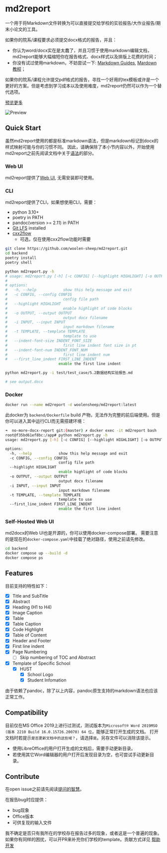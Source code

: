 # md2report

一个用于将Markdown文件转换为可以直接提交给学校的实验报告/大作业报告/期末小论文的工具。

如果你的院系/课程要求必须提交docx格式的报告，并且：
  - 你认为word/docx实在是太蠢了，并且习惯于使用markdown编辑文档，md2report能够大幅缩短你在报告格式、docx样式以及排版上花费的时间；
  - 你没有试过使用markdown，不妨尝试一下: [Markdown Guides](https://www.markdownguide.org/), [Mardown 教程](https://markdown.com.cn/)；

如果你的院系/课程允许提交pdf格式的报告，寻找一个好用的tex模板或许是一个更好的方案。但是考虑到学习成本以及使用难度，md2report仍然可以作为一个替代选项。

[预览更多](https://woolen-sheep.github.io/md2report/preview/)

![Preview](docs/img/front_page.png)

## Quick Start

虽然md2report使用的都是标准markdown语法，但是markdown标记到docx的样式映射可能与你的习惯不同。
因此，请确保除了本小节内容以外，开始使用md2report之前先阅读文档中关于[语法](https://woolen-sheep.github.io/md2report/grammar/)的部分。

### Web UI

md2report提供了[Web UI](https://md2report.hust.online), 无需安装即可使用。

### CLI

md2report提供了CLI，如果想使用CLI，需要：

- python 3.10+
- poetry in PATH
- pandoc(version >= 2.11) in PATH
- [Git LFS](https://git-lfs.github.com/) installed
- [cxx2flow](https://github.com/Enter-tainer/cxx2flow)
  - 可选，仅在使用cxx2flow功能时需要

```bash 
git clone https://github.com/woolen-sheep/md2report.git 
cd backend
poetry install
poetry shell

python md2report.py -h
# usage: md2report.py [-h] [-c CONFIG] [--highlight HIGHLIGHT] [-o OUTPUT] -i INPUT [-t TEMPLATE]
#
# options:
#   -h, --help            show this help message and exit
#   -c CONFIG, --config CONFIG
#                         config file path
#   --highlight HIGHLIGHT
#                         enable highlight of code blocks
#   -o OUTPUT, --output OUTPUT
#                         output docx filename
#   -i INPUT, --input INPUT
#                         input markdown filename
#   -t TEMPLATE, --template TEMPLATE
#                         template to use
#   --indent-font-size INDENT_FONT_SIZE
#                         first line indent font size in pt
#   --indent-font-num INDENT_FONT_NUM
#                         first line indent num
#   --first_line_indent FIRST_LINE_INDENT
                        enable the first line indent

python md2report.py -i test/test_case/5.2数据结构实验报告.md

# see output.docx

```

### Docker

```bash
docker run --name md2report -d woolensheep/md2report:latest
```

此docker为 `backend/Dockerfile` build 产物，无法作为完整的前后端使用。但是你可以进入其中运行CLI而无需搭建环境：

```bash
➜  no-more-docx-report git:(master) ✗ docker exec -it md2report bash
root@f35bd61ef8bc:/app# python md2report.py -h
usage: md2report.py [-h] [-c CONFIG] [--highlight HIGHLIGHT] [-o OUTPUT] -i INPUT [-t TEMPLATE]

options:
  -h, --help            show this help message and exit
  -c CONFIG, --config CONFIG
                        config file path
  --highlight HIGHLIGHT
                        enable highlight of code blocks
  -o OUTPUT, --output OUTPUT
                        output docx filename
  -i INPUT, --input INPUT
                        input markdown filename
  -t TEMPLATE, --template TEMPLATE
                        template to use
  --first_line_indent FIRST_LINE_INDENT
                        enable the first line indent
```

### Self-Hosted Web UI

md2docx的Web UI也是开源的，你可以使用docker-compose部署。
需要注意的是现在的`docker-compose.yaml`中挂载了绝对路径，使用之前请先修改。

```bash
cd backend
docker compose up --build -d
docker compose ps
```

## Features

目前支持的特性如下：

- [x] Title and SubTitle
- [x] Abstract
- [x] Heading (H1 to H4)
- [x] Image Caption
- [x] Table
- [x] Table Caption
- [x] Code Highlight
- [x] Table of Content
- [x] Header and Footer
- [x] First line indent
- [x] Page Numbering
  - [ ] Skip numbering of TOC and Abstract
- [x] Template of Specific School
  - [x] HUST
    - [x] School Logo
    - [x] Student Infomation

由于依赖了pandoc，除了以上内容，pandoc原生支持的markdown语法也应该正常工作。

## Compatibility

目前仅在MS Office 2019上进行过测试，测试版本为`Microsoft® Word 2019MSO (版本 2210 Build 16.0.15726.20070) 64 位`，能够正常打开生成的文档。
打开文档时若提示`是否更新文档中的这些域？`，请选择`是`。另存文件可以消除该提示。

- 使用LibreOffice的用户打开生成的文档后，需要手动更新目录。
- 若使用其它Word编辑器的用户打开后发现目录为空，也可尝试手动更新目录。

## Contribute

在open issue之前请先阅读[提问的智慧](https://github.com/ryanhanwu/How-To-Ask-Questions-The-Smart-Way/blob/main/README-zh_CN.md)。

在报告bug时应提供：

- bug现象
- Office版本
- 可供复现的输入文件

我不确定是否只有我所在的学校存在报告过多的现象，或者这是一个普遍的现象。如果你有同样的困扰，可以开PR来补充你们学校的template。贡献方式详见 [帮助开发](https://woolen-sheep.github.io/md2report/contribute/)
